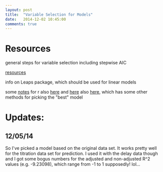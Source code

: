 ```yaml
---
layout: post
title:  "Variable Selection for Models"
date:   2014-12-02 10:45:00
comments: true
---
```


# Resources

general steps for variable selection including stepwise AIC

[resources](http://www.statmethods.net/stats/regression.html)

info on Leaps package, which should be used for linear models

some [notes](http://web.as.uky.edu/statistics/users/pbreheny/760/S11/notes/2-22.pdf) for r
also [here](http://www2.hawaii.edu/~taylor/z632/Rbestsubsets.pdf)
and [here](http://www.stat.columbia.edu/~martin/W2024/R10.pdf)
also [here](http://rstudio-pubs-static.s3.amazonaws.com/2897_9220b21cfc0c43a396ff9abf122bb351.html), which has some other methods for picking the "best" model


# Updates:

## 12/05/14
So I've picked a model based on the original data set. It works pretty well for the titration data set for prediction. I used it with the delay data though and I got some bogus numbers for the adjusted and non-adjusted R^2 values (e.g. -9.23098), which range from -1 to 1 supposedly! lol...

